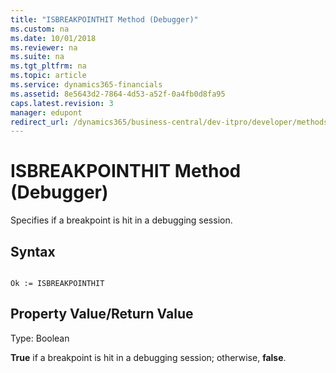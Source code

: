 ```yaml
---
title: "ISBREAKPOINTHIT Method (Debugger)"
ms.custom: na
ms.date: 10/01/2018
ms.reviewer: na
ms.suite: na
ms.tgt_pltfrm: na
ms.topic: article
ms.service: dynamics365-financials
ms.assetid: 8e5643d2-7864-4d53-a52f-0a4fb0d8fa95
caps.latest.revision: 3
manager: edupont
redirect_url: /dynamics365/business-central/dev-itpro/developer/methods-auto/al-method-reference
---
```


 

# ISBREAKPOINTHIT Method (Debugger)
Specifies if a breakpoint is hit in a debugging session.  
  
## Syntax  
  
```  
  
Ok := ISBREAKPOINTHIT   
```  
  
## Property Value/Return Value  
 Type: Boolean  
  
 **True** if a breakpoint is hit in a debugging session; otherwise, **false**.  
  
<!--Links
## See Also  
 [Breakpoints](Breakpoints.md)-->